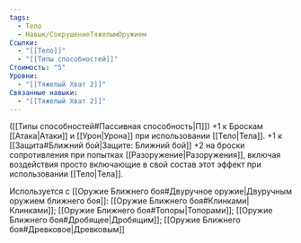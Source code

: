 ```yaml
---
tags:
  - Тело
  - Навык/СокрушениеТяжелымОружием
Ссылки:
  - "[[Тело]]"
  - "[[Типы способностей]]"
Стоимость: "5"
Уровни:
  - "[[Тяжелый Хват 2]]"
Связанные навыки:
  - "[[Тяжелый Хват 2]]"
---
```

([[Типы способностей#Пассивная способность|П]]) +1 к Броскам [[Атака|Атаки]] и [[Урон|Урона]] при использовании [[Тело|Тела]].
+1 к [[Защита#Ближний бой|Защите: Ближний бой]]
+2 на броски сопротивления при попытках [[Разоружение|Разоружения]], включая воздействия просто включающие в свой состав этот эффект при использовании [[Тело|Тела]].

Используется с [[Оружие Ближнего боя#Двуручное оружие|Двуручным оружием ближнего боя]]: [[Оружие Ближнего боя#Клинками|Клинками]]; [[Оружие Ближнего боя#Топоры|Топорами]]; [[Оружие Ближнего боя#Дробящее|Дробящим]]; [[Оружие Ближнего боя#Древковое|Древковым]]
